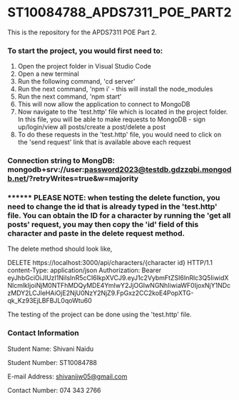 # ST10084788_APDS7311_POE_PART2
This is the repository for the APDS7311 POE Part 2.

### To start the project, you would first need to:
1. Open the project folder in Visual Studio Code
2. Open a new terminal
3. Run the following command, 'cd server'
4. Run the next command, 'npm i' - this will install the node_modules
5. Run the next command, 'npm start'
6. This will now allow the application to connect to MongoDB
7. Now navigate to the 'test.http' file which is located in the project folder. In this file, you will be able to make requests to MongoDB - sign up/login/view all posts/create a post/delete a post
8. To do these requests in the 'test.http' file, you would need to click on the 'send request' link that is available above each request

### Connection string to MongDB: mongodb+srv://user:password2023@testdb.gdzzqbi.mongodb.net/?retryWrites=true&w=majority

### ****** PLEASE NOTE: when testing the delete function, you need to change the id that is already typed in the 'test.http' file. You can obtain the ID for a character by running the 'get all posts' request, you may then copy the 'id' field of this character and paste in the delete request method. 

The delete method should look like, 

DELETE https://localhost:3000/api/characters/{character id} HTTP/1.1
content-Type: application/json
Authorization: Bearer eyJhbGciOiJIUzI1NiIsInR5cCI6IkpXVCJ9.eyJ1c2VybmFtZSI6InRlc3Q5IiwidXNlcmlkIjoiNjM0NTFhMDQyMDE4YmIwY2JjOGIwNGNhIiwiaWF0IjoxNjY1NDczMDY2LCJleHAiOjE2NjU0NzY2NjZ9.FpGxz2CC2koE4PopXTG-qk_Kz93EjLBFBJL0qoWtu60


The testing of the project can be done using the 'test.http' file. 

### Contact Information

Student Name: Shivani Naidu

Student Number: ST10084788

E-mail Address: shivanijw05@gmail.com

Contact Number: 074 343 2766
